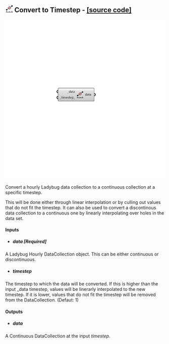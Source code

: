 ## ![](../../images/icons/Convert_to_Timestep.png) Convert to Timestep - [[source code]](https://github.com/ladybug-tools/ladybug-grasshopper/blob/master/ladybug_grasshopper/src//LB%20Convert%20to%20Timestep.py)

![](../../images/components/Convert_to_Timestep.png)

Convert a hourly Ladybug data collection to a continuous collection at a
 specific timestep.
 

This will be done either through linear interpolation or by culling out values
 that do not fit the timestep.  It can also be used to convert a discontinous
 data collection to a continuous one by linearly interpolating over holes in
 the data set.
 



#### Inputs
* ##### data [Required]
A Ladybug Hourly DataCollection object.  This can be either continuous or discontinuous. 
* ##### timestep 
The timestep to which the data will be converted. If this is higher than the input _data timestep, values will be linerarly interpolated to the new timestep.  If it is lower, values that do not fit the timestep will be removed from the DataCollection. (Defaut: 1) 

#### Outputs
* ##### data
A Continuous DataCollection at the input _timestep_.